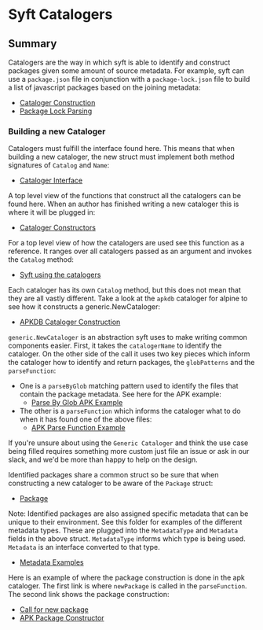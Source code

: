 # Syft Catalogers

## Summary
Catalogers are the way in which syft is able to identify and construct packages given some amount of source metadata. 
For example, syft can use a `package.json` file in conjunction with a `package-lock.json` file to build a list of javascript packages based on the joining metadata:
- [Cataloger Construction](https://github.com/anchore/syft/blob/e3d6ffd30e44428b898675922a0474221a7f7dc7/syft/pkg/cataloger/javascript/cataloger.go#L16-L21)
- [Package Lock Parsing](https://github.com/anchore/syft/blob/e3d6ffd30e44428b898675922a0474221a7f7dc7/syft/pkg/cataloger/javascript/parse_package_lock.go#L43-L90)

### Building a new Cataloger
Catalogers must fulfill the interface found here. This means that when building a new cataloger, the new struct must implement both method signatures of `Catalog` and `Name`:
- [Cataloger Interface](https://github.com/anchore/syft/blob/main/syft/pkg/cataloger.go)

A top level view of the functions that construct all the catalogers can be found here. When an author has finished writing a new cataloger this is where it will be plugged in:
- [Cataloger Constructors](https://github.com/anchore/syft/blob/main/syft/pkg/cataloger/cataloger.go)

For a top level view of how the catalogers are used see this function as a reference. It ranges over all catalogers passed as an argument and invokes the `Catalog` method:
- [Syft using the catalogers](https://github.com/anchore/syft/blob/6a7d6e6071829c7ce2943266c0e187b27c0b325c/syft/pkg/cataloger/catalog.go#L41-L100)

Each cataloger has its own `Catalog` method, but this does not mean that they are all vastly different.
Take a look at the `apkdb` cataloger for alpine to see how it constructs a generic.NewCataloger:
- [APKDB Cataloger Construction](https://github.com/anchore/syft/blob/main/syft/pkg/cataloger/apkdb/cataloger.go)

`generic.NewCataloger` is an abstraction syft uses to make writing common components easier. First, it takes the `catalogerName` to identify the cataloger.
On the other side of the call it uses two key pieces which inform the cataloger how to identify and return packages, the `globPatterns` and the `parseFunction`:
- One is a `parseByGlob` matching pattern used to identify the files that contain the package metadata. See here for the APK example:
	- [Parse By Glob APK Example](https://github.com/anchore/syft/blob/1ae577a0351fca4aa29bb04e73888aca973d73e0/syft/pkg/apk_metadata.go#L16-L41)
- The other is a `parseFunction` which informs the cataloger what to do when it has found one of the above files:
	- [APK Parse Function Example](https://github.com/anchore/syft/blob/6a7d6e6071829c7ce2943266c0e187b27c0b325c/syft/pkg/cataloger/apkdb/parse_apk_db.go#L22-L102)

If you're unsure about using the `Generic Cataloger` and think the use case being filled requires something more custom
just file an issue or ask in our slack, and we'd be more than happy to help on the design.

Identified packages share a common struct so be sure that when constructing a new cataloger to be aware of the `Package` struct:
- [Package](https://github.com/anchore/syft/blob/e3d6ffd30e44428b898675922a0474221a7f7dc7/syft/pkg/package.go#L16-L31)

Note: Identified packages are also assigned specific metadata that can be unique to their environment. 
See this folder for examples of the different metadata types.
These are plugged into the `MetadataType` and `Metadata` fields in the above struct. `MetadataType` informs which type is being used. `Metadata` is an interface converted to that type.
- [Metadata Examples](https://github.com/anchore/syft/tree/main/syft/pkg)

Here is an example of where the package construction is done in the apk cataloger. The first link is where `newPackage` is called in the `parseFunction`. The second link shows the package construction:
- [Call for new package](https://github.com/anchore/syft/blob/6a7d6e6071829c7ce2943266c0e187b27c0b325c/syft/pkg/cataloger/apkdb/parse_apk_db.go#L96-L99)
- [APK Package Constructor](https://github.com/anchore/syft/blob/6a7d6e6071829c7ce2943266c0e187b27c0b325c/syft/pkg/cataloger/apkdb/package.go#L12-L27)